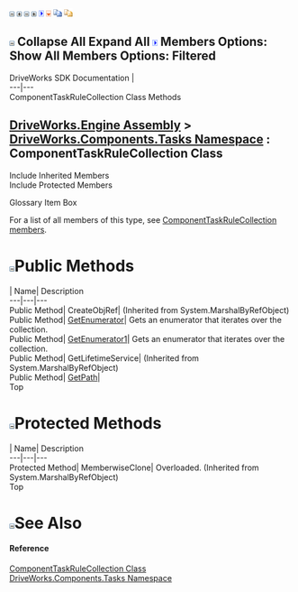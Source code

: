 ![](dotnetimages/collapse.gif) ![](dotnetimages/expand.gif) ![](dotnetimages/collapse.gif) ![](dotnetimages/expand.gif) ![](dotnetimages/drpdown.gif) ![](dotnetimages/drpdown_orange.gif) ![](dotnetimages/copycode.gif) ![](dotnetimages/copycodeHighlight.gif)

![](dotnetimages/collapse.gif) Collapse All Expand All ![](dotnetimages/drpdown.gif) Members Options: Show All  Members Options: Filtered   
---  
DriveWorks SDK Documentation  |   
---|---  
ComponentTaskRuleCollection Class Methods   
  
[DriveWorks.Engine Assembly](topic2156.md) > [DriveWorks.Components.Tasks Namespace](topic6391.md) : ComponentTaskRuleCollection Class  
---  
  
Include Inherited Members    
Include Protected Members    


Glossary Item Box

For a list of all members of this type, see [ComponentTaskRuleCollection members](topic6724.md).

# ![](dotnetimages/collapse.gif)Public Methods

| Name| Description  
---|---|---  
Public Method| CreateObjRef|  (Inherited from System.MarshalByRefObject)  
Public Method| [GetEnumerator](topic6729.md)| Gets an enumerator that iterates over the collection.   
Public Method| [GetEnumerator1](topic6730.md)| Gets an enumerator that iterates over the collection.   
Public Method| GetLifetimeService|  (Inherited from System.MarshalByRefObject)  
Public Method| [GetPath](topic6731.md)|   
Top

# ![](dotnetimages/collapse.gif)Protected Methods

| Name| Description  
---|---|---  
Protected Method| MemberwiseClone| Overloaded. (Inherited from System.MarshalByRefObject)  
Top

# ![](dotnetimages/collapse.gif)See Also

#### Reference

[ComponentTaskRuleCollection Class](topic6723.md)   
[DriveWorks.Components.Tasks Namespace](topic6391.md)


